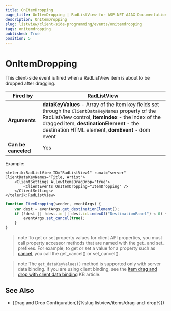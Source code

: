 ```yaml
---
title: OnItemDropping
page_title: OnItemDropping | RadListView for ASP.NET AJAX Documentation
description: OnItemDropping
slug: listview/client-side-programming/events/onitemdropping
tags: onitemdropping
published: True
position: 5
---
```


# OnItemDropping


This client-side event is fired when a RadListView item is about to be dropped after dragging.


|  **Fired by**  | RadListView |
| ------ | ------ |
| **Arguments** | **dataKeyValues** - Array of the item key fields set through the `ClientDataKeyNames` property of the RadListView control, **itemIndex** - the index of the dragged item, **destinationElement** - the destination HTML element, **domEvent** - dom event|
| **Can be canceled** |Yes|

Example:

````ASP.NET
<telerik:RadListView ID="RadListView1" runat="server" ClientDataKeyNames="Title, Artist">
    <ClientSettings AllowItemsDragDrop="true">
        <ClientEvents OnItemDropping="ItemDropping" />
    </ClientSettings>
</telerik:RadListView>
````



````JavaScript
function ItemDropping(sender, eventArgs) {
    var dest = eventArgs.get_destinationElement();
    if (!dest || !dest.id || dest.id.indexOf("DestinationPanel") < 0) {
        eventArgs.set_cancel(true);
    }
}
````



>note To get or set property values for client API properties, you must call property accessor methods that are named with the get_ and set_ prefixes. For example, to get or set a value for a property such as [cancel](http://msdn.microsoft.com/en-us/library/bb310859.aspx), you call the get_cancel() or set_cancel().

>note The `get_dataKeyValues()` method is supported only with server data binding. If you are using client binding, see the [Item drag and drop with client data binding](https://www.telerik.com/support/kb/aspnet-ajax/listview/details/item-drag-and-drop-with-client-data-binding) KB article.


## See Also

* [Drag and Drop Configuration]({%slug listview/items/drag-and-drop%})
